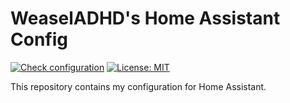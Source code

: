 # WeaselADHD's Home Assistant Config


[![Check configuration](https://github.com/WeaselADHD/Home-AssistantConfig/workflows/Home%20Assistant%20CI/badge.svg)](https://github.com/WeaselADHD/Home-AssistantConfig/actions?query=workflow%3A%22Home+Assistant+CI%22)
[![License: MIT](https://img.shields.io/badge/License-MIT-green.svg)](https://github.com/WeaselADHD/Home-AssistantConfig/blob/master/LICENSE)

This repository contains my configuration for Home Assistant.

